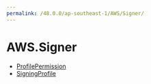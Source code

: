 ```yaml
---
permalink: /48.0.0/ap-southeast-1/AWS/Signer/
---
```


# AWS.Signer



* [ProfilePermission](ProfilePermission.md)
* [SigningProfile](SigningProfile.md)